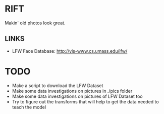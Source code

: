 # RIFT
Makin' old photos look great.

## LINKS
* LFW Face Database: http://vis-www.cs.umass.edu/lfw/

# TODO
* Make a script to download the LFW Dataset
* Make some data investigations on pictures in ./pics folder
* Make some data investigations on pictures of LFW Dataset too
* Try to figure out the transforms that will help to get the data needed to teach the model

